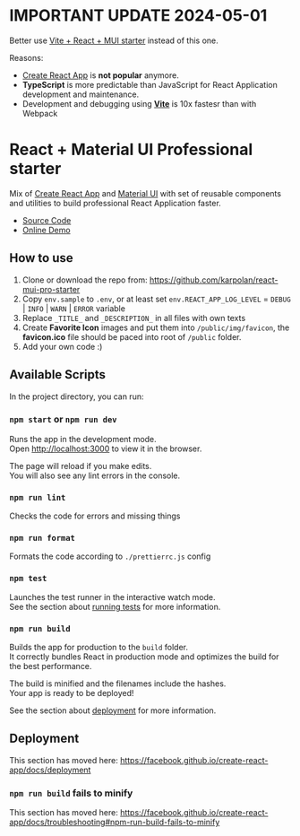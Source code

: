 # IMPORTANT UPDATE 2024-05-01
Better use [Vite + React + MUI starter](https://github.com/karpolan/react-mui-vite-ts) instead of this one.

Reasons:
- [Create React App](https://create-react-app.dev/) is **not popular** anymore.
- **TypeScript** is more predictable than JavaScript for React Application development and maintenance.
- Development and debugging using **[Vite](https://vitejs.dev/)** is 10x fastesr than with Webpack



# React + Material UI Professional starter

Mix of [Create React App](https://github.com/facebook/create-react-app) and [Material UI](https://mui.com) with set of reusable components and utilities to build professional React Application faster.

- [Source Code](https://github.com/karpolan/react-mui-pro-starter)
- [Online Demo](https://react-mui-pro-starter.netlify.app/)

## How to use

1. Clone or download the repo from: https://github.com/karpolan/react-mui-pro-starter
2. Copy `env.sample` to `.env`, or at least set `env.REACT_APP_LOG_LEVEL` = `DEBUG` | `INFO` | `WARN` | `ERROR` variable
3. Replace `_TITLE_` and `_DESCRIPTION_` in all files with own texts
4. Create **Favorite Icon** images and put them into `/public/img/favicon`, the **favicon.ico** file should be paced into root of `/public` folder.
5. Add your own code :)

## Available Scripts

In the project directory, you can run:

### `npm start` or `npm run dev`

Runs the app in the development mode.<br />
Open [http://localhost:3000](http://localhost:3000) to view it in the browser.

The page will reload if you make edits.<br />
You will also see any lint errors in the console.

### `npm run lint`

Checks the code for errors and missing things

### `npm run format`

Formats the code according to `./prettierrc.js` config

### `npm test`

Launches the test runner in the interactive watch mode.<br />
See the section about [running tests](https://facebook.github.io/create-react-app/docs/running-tests) for more information.

### `npm run build`

Builds the app for production to the `build` folder.<br />
It correctly bundles React in production mode and optimizes the build for the best performance.

The build is minified and the filenames include the hashes.<br />
Your app is ready to be deployed!

See the section about [deployment](https://facebook.github.io/create-react-app/docs/deployment) for more information.

## Deployment

This section has moved here: https://facebook.github.io/create-react-app/docs/deployment

### `npm run build` fails to minify

This section has moved here: https://facebook.github.io/create-react-app/docs/troubleshooting#npm-run-build-fails-to-minify
